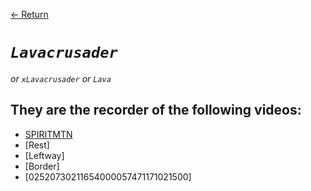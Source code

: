 [← Return](../characters/)

 # ***`Lavacrusader`*** 
 *or `xLavacrusader` or `Lava`*

## They are the recorder of the following videos:
* [SPIRITMTN](../videos/SPIRITMTN)
* [Rest]
* [Leftway]
* [Border]
* [02520730211654000057471171021500]
